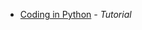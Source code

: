 - [Coding in Python](https://www.digitalocean.com/community/tutorial_series/how-to-code-in-python-3) _- Tutorial_
